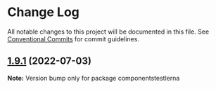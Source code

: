 # Change Log

All notable changes to this project will be documented in this file.
See [Conventional Commits](https://conventionalcommits.org) for commit guidelines.

## [1.9.1](https://github.com/TheEnmanuel23/-lerna-test-root/compare/v1.9.0...v1.9.1) (2022-07-03)

**Note:** Version bump only for package componentstestlerna
